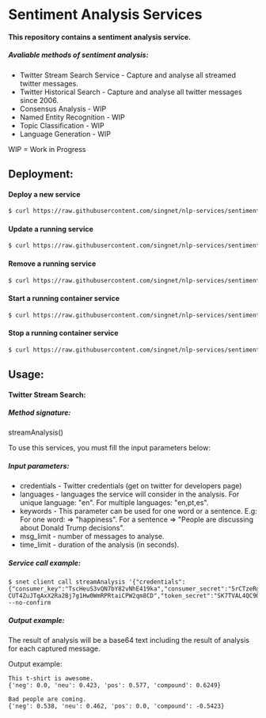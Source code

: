 # Sentiment Analysis Services

#### This repository contains a sentiment analysis service.

##### Avaliable methods of sentiment analysis:

- Twitter Stream Search Service - Capture and analyse all streamed twitter messages.
- Twitter Historical Search - Capture and analyse all twitter messages since 2006.
- Consensus Analysis - WIP
- Named Entity Recognition - WIP
- Topic Classification - WIP
- Language Generation - WIP

WIP = Work in Progress

## Deployment:

#### Deploy a new service
```bash
$ curl https://raw.githubusercontent.com/singnet/nlp-services/sentiment_analysis/sentiment_analysis/deploy/deploy_service.sh | bash
```

#### Update a running service
```bash
$ curl https://raw.githubusercontent.com/singnet/nlp-services/sentiment_analysis/sentiment_analysis/deploy/update_service.sh | bash
```

#### Remove a running service
```bash
$ curl https://raw.githubusercontent.com/singnet/nlp-services/sentiment_analysis/sentiment_analysis/deploy/remove_service.sh | bash
```

#### Start a running container service
```bash
$ curl https://raw.githubusercontent.com/singnet/nlp-services/sentiment_analysis/sentiment_analysis/deploy/start_running_service.sh | bash
```

#### Stop a running container service
```bash
$ curl https://raw.githubusercontent.com/singnet/nlp-services/sentiment_analysis/sentiment_analysis/deploy/stop_running_service.sh | bash
```

## Usage:

#### Twitter Stream Search:
##### Method signature: 
streamAnalysis()

To use this services, you must fill the input parameters below:

##### Input parameters:
- credentials - Twitter credentials (get on twitter for developers page)
- languages - languages the service will consider in the analysis. For unique language: "en". For multiple languages: "en,pt,es".
- keywords - This parameter can be used for one word or a sentence. E.g: For one word: => "happiness". For a sentence => "People are discussing about Donald Trump decisions".
- msg_limit - number of messages to analyse.
- time_limit - duration of the analysis (in seconds).

##### Service call example:
```
$ snet client call streamAnalysis '{"credentials":{"consumer_key":"TscHeuS3vQN7bY82vNhE419ka","consumer_secret":"5rCTzeRgwT0rTx56KCIQm0OUvgCmQ2WF9BLBC8NdkpmDpNYVoH","access_token":"91892303-CUT4ZuJTqAxX2Ra2Bj7g1Hw0WmRPRtaiCPW2qm8CD","token_secret":"SK7TVAL4QC9O93rhiyv1W4vLJUP0tUMWnjLbO7GkQ0IvE"},"languages":"en","sentences":"happy","time_limit":"3","msg_limit":"3"}' --no-confirm
```

##### Output example:
The result of analysis will be a base64 text including the result of analysis for each captured message.

Output example:

```
This t-shirt is awesome.
{'neg': 0.0, 'neu': 0.423, 'pos': 0.577, 'compound': 0.6249}

Bad people are coming.
{'neg': 0.538, 'neu': 0.462, 'pos': 0.0, 'compound': -0.5423}

```
